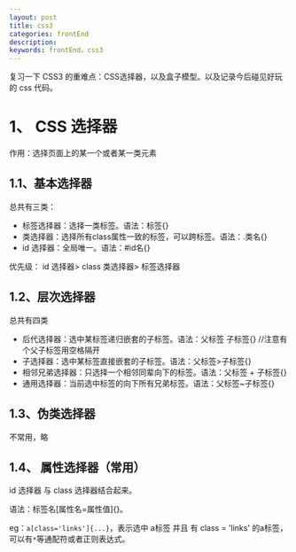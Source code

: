 ```yaml
---
layout: post
title: css3
categories: frontEnd
description: 
keywords: frontEnd，css3
---
```


复习一下 CSS3 的重难点：CSS选择器，以及盒子模型。以及记录今后碰见好玩的 css 代码。

# 1、 CSS 选择器
作用：选择页面上的某一个或者某一类元素

## 1.1、基本选择器 
总共有三类：
+ 标签选择器：选择一类标签。语法：标签{}
+ 类选择器：选择所有class属性一致的标签，可以跨标签。语法：.类名{}
+ id 选择器：全局唯一。语法：#id名{}

优先级： id 选择器> class 类选择器> 标签选择器

## 1.2、层次选择器
总共有四类
+ 后代选择器：选中某标签递归嵌套的子标签。语法：父标签 子标签{} 	//注意有个父子标签用空格隔开
+ 子选择器：选中某标签直接嵌套的子标签。语法：父标签>子标签{} 
+ 相邻兄弟选择器：只选择一个相邻同辈向下的标签。语法：父标签 + 子标签{}
+ 通用选择器：当前选中标签的向下所有兄弟标签。语法：父标签~子标签{} 

## 1.3、伪类选择器
不常用，略

## 1.4、 属性选择器（常用）
id 选择器 与 class 选择器结合起来。

语法：标签名[属性名=属性值]{}。

eg：`a[class='links']{...}`，表示选中 a标签 并且 有 class = 'links' 的a标签，可以有`*`等通配符或者正则表达式。